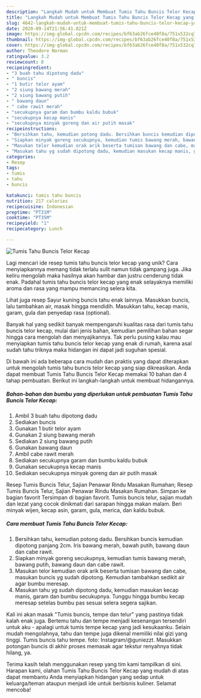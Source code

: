 ```yaml
---
description: "Langkah Mudah untuk Membuat Tumis Tahu Buncis Telor Kecap yang Bikin Ngiler"
title: "Langkah Mudah untuk Membuat Tumis Tahu Buncis Telor Kecap yang Bikin Ngiler"
slug: 4642-langkah-mudah-untuk-membuat-tumis-tahu-buncis-telor-kecap-yang-bikin-ngiler
date: 2020-09-14T21:56:41.821Z
image: https://img-global.cpcdn.com/recipes/bf63ab26fce40f8a/751x532cq70/tumis-tahu-buncis-telor-kecap-foto-resep-utama.jpg
thumbnail: https://img-global.cpcdn.com/recipes/bf63ab26fce40f8a/751x532cq70/tumis-tahu-buncis-telor-kecap-foto-resep-utama.jpg
cover: https://img-global.cpcdn.com/recipes/bf63ab26fce40f8a/751x532cq70/tumis-tahu-buncis-telor-kecap-foto-resep-utama.jpg
author: Theodore Norman
ratingvalue: 3.2
reviewcount: 8
recipeingredient:
- "3 buah tahu dipotong dadu"
- " buncis"
- "1 butir telor ayam"
- "2 siung bawang merah"
- "2 siung bawang putih"
- " bawang daun"
- " cabe rawit merah"
- "secukupnya garam dan bumbu kaldu bubuk"
- "secukupnya kecap manis"
- "secukupnya minyak goreng dan air putih masak"
recipeinstructions:
- "Bersihkan tahu, kemudian potong dadu. Bersihkan buncis kemudian dipotong panjang 2cm. Iris bawang merah, bawah putih, bawang daun dan cabe rawit."
- "Siapkan minyak goreng secukupnya, kemudian tumis bawang merah, bawang putih, bawang daun dan cabe rawit."
- "Masukan telor kemudian orak arik beserta tumisan bawang dan cabe, masukan buncis yg sudah dipotong. Kemudian tambahkan sedikit air agar bumbu meresap."
- "Masukan tahu yg sudah dipotong dadu, kemudian masukan kecap manis, garam dan bumbu secukupnya. Tunggu hingga bumbu kecap meresap setelas bumbu pas sesuai selera segera sajikan."
categories:
- Resep
tags:
- tumis
- tahu
- buncis

katakunci: tumis tahu buncis 
nutrition: 217 calories
recipecuisine: Indonesian
preptime: "PT31M"
cooktime: "PT35M"
recipeyield: "1"
recipecategory: Lunch

---
```



![Tumis Tahu Buncis Telor Kecap](https://img-global.cpcdn.com/recipes/bf63ab26fce40f8a/751x532cq70/tumis-tahu-buncis-telor-kecap-foto-resep-utama.jpg)

Lagi mencari ide resep tumis tahu buncis telor kecap yang unik? Cara menyiapkannya memang tidak terlalu sulit namun tidak gampang juga. Jika keliru mengolah maka hasilnya akan hambar dan justru cenderung tidak enak. Padahal tumis tahu buncis telor kecap yang enak selayaknya memiliki aroma dan rasa yang mampu memancing selera kita.

Lihat juga resep Sayur kuning buncis tahu enak lainnya. Masukkan buncis, lalu tambahkan air, masak hingga mendidih. Masukkan tahu, kecap manis, garam, gula dan penyedap rasa (optional).

Banyak hal yang sedikit banyak mempengaruhi kualitas rasa dari tumis tahu buncis telor kecap, mulai dari jenis bahan, kemudian pemilihan bahan segar hingga cara mengolah dan menyajikannya. Tak perlu pusing kalau mau menyiapkan tumis tahu buncis telor kecap yang enak di rumah, karena asal sudah tahu triknya maka hidangan ini dapat jadi suguhan spesial.


Di bawah ini ada beberapa cara mudah dan praktis yang dapat diterapkan untuk mengolah tumis tahu buncis telor kecap yang siap dikreasikan. Anda dapat membuat Tumis Tahu Buncis Telor Kecap memakai 10 bahan dan 4 tahap pembuatan. Berikut ini langkah-langkah untuk membuat hidangannya.

<!--inarticleads1-->

##### Bahan-bahan dan bumbu yang diperlukan untuk pembuatan Tumis Tahu Buncis Telor Kecap:

1. Ambil 3 buah tahu dipotong dadu
1. Sediakan  buncis
1. Gunakan 1 butir telor ayam
1. Gunakan 2 siung bawang merah
1. Sediakan 2 siung bawang putih
1. Gunakan  bawang daun
1. Ambil  cabe rawit merah
1. Sediakan secukupnya garam dan bumbu kaldu bubuk
1. Gunakan secukupnya kecap manis
1. Sediakan secukupnya minyak goreng dan air putih masak


Resep Tumis Buncis Telur, Sajian Penawar Rindu Masakan Rumahan; Resep Tumis Buncis Telur, Sajian Penawar Rindu Masakan Rumahan. Simpan ke bagian favorit Tersimpan di bagian favorit. Tumis buncis telur, sajian mudah dan lezat yang cocok dinikmati dari sarapan hingga makan malam. Beri minyak wijen, kecap asin, garam, gula, merica, dan kaldu bubuk. 

<!--inarticleads2-->

##### Cara membuat Tumis Tahu Buncis Telor Kecap:

1. Bersihkan tahu, kemudian potong dadu. Bersihkan buncis kemudian dipotong panjang 2cm. Iris bawang merah, bawah putih, bawang daun dan cabe rawit.
1. Siapkan minyak goreng secukupnya, kemudian tumis bawang merah, bawang putih, bawang daun dan cabe rawit.
1. Masukan telor kemudian orak arik beserta tumisan bawang dan cabe, masukan buncis yg sudah dipotong. Kemudian tambahkan sedikit air agar bumbu meresap.
1. Masukan tahu yg sudah dipotong dadu, kemudian masukan kecap manis, garam dan bumbu secukupnya. Tunggu hingga bumbu kecap meresap setelas bumbu pas sesuai selera segera sajikan.


Kali ini akan masak &#34;Tumis buncis, tempe dan telur&#34; yang pastinya tidak kalah enak juga. Bertemu tahu dan tempe menjadi kesenangan tersendiri untuk aku - apalagi untuk tumis tempe kecap yang jadi kesukaanku. Selain mudah mengolahnya, tahu dan tempe juga dikenal memiliki nilai gizi yang tinggi. Tumis buncis tahu tempe. foto: Instagram/@guniezzt. Masukkan potongan buncis di akhir proses memasak agar tekstur renyahnya tidak hilang, ya. 

Terima kasih telah menggunakan resep yang tim kami tampilkan di sini. Harapan kami, olahan Tumis Tahu Buncis Telor Kecap yang mudah di atas dapat membantu Anda menyiapkan hidangan yang sedap untuk keluarga/teman ataupun menjadi ide untuk berbisnis kuliner. Selamat mencoba!
